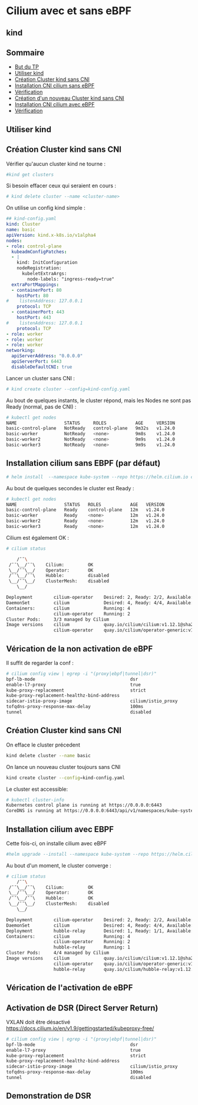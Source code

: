 # Cilium avec et sans eBPF

## kind

## Sommaire
  * [But du TP ](#but)
  * [Utiliser kind](#but)
  * [Création Cluster kind sans CNI](#but)
  * [Installation CNI cilium sans eBPF](#but)
  * [Vérification](#but)
  * [Création d'un nouveau Cluster kind sans CNI](#but)
  * [Installation CNI cilium avec eBPF](#but)
  * [Vérification](#but)

## Utiliser kind

## Création Cluster kind sans CNI

Vérifier qu'aucun cluster kind ne tourne :

```bash
#kind get clusters
```

Si besoin effacer ceux qui seraient en cours :

```bash
# kind delete cluster --name <cluster-name>
```

On utilise un config kind simple :
    
```yaml
## kind-config.yaml 
kind: Cluster
name: basic
apiVersion: kind.x-k8s.io/v1alpha4
nodes:
- role: control-plane
  kubeadmConfigPatches:
  - |
    kind: InitConfiguration
    nodeRegistration:
      kubeletExtraArgs:
        node-labels: "ingress-ready=true"
  extraPortMappings:
  - containerPort: 80
    hostPort: 80
#    listenAddress: 127.0.0.1
    protocol: TCP
  - containerPort: 443
    hostPort: 443
#    listenAddress: 127.0.0.1
    protocol: TCP
- role: worker
- role: worker
- role: worker
networking:
  apiServerAddress: "0.0.0.0"
  apiServerPort: 6443
  disableDefaultCNI: true
```

Lancer un cluster sans CNI :

```bash
# kind create cluster --config=kind-config.yaml
```

Au bout de quelques instants, le cluster répond, mais les Nodes ne sont pas Ready (normal, pas de CNI) :
    
```bash
# kubectl get nodes
NAME                  STATUS     ROLES           AGE     VERSION
basic-control-plane   NotReady   control-plane   9m32s   v1.24.0
basic-worker          NotReady   <none>          9m8s    v1.24.0
basic-worker2         NotReady   <none>          9m9s    v1.24.0
basic-worker3         NotReady   <none>          9m9s    v1.24.0
```

## Installation cilium sans EBPF (par défaut)


```bash
# helm install  --namespace kube-system --repo https://helm.cilium.io cilium cilium --version 1.12.1
```

Au bout de quelques secondes le cluster est Ready :
    
```bash
# kubectl get nodes
NAME                  STATUS   ROLES           AGE   VERSION
basic-control-plane   Ready    control-plane   12m   v1.24.0
basic-worker          Ready    <none>          12m   v1.24.0
basic-worker2         Ready    <none>          12m   v1.24.0
basic-worker3         Ready    <none>          12m   v1.24.0
```

Cilium est également OK :
        
```bash
# cilium status

    /¯¯\
 /¯¯\__/¯¯\    Cilium:         OK
 \__/¯¯\__/    Operator:       OK
 /¯¯\__/¯¯\    Hubble:         disabled
 \__/¯¯\__/    ClusterMesh:    disabled
    \__/

Deployment        cilium-operator    Desired: 2, Ready: 2/2, Available: 2/2
DaemonSet         cilium             Desired: 4, Ready: 4/4, Available: 4/4
Containers:       cilium             Running: 4
                  cilium-operator    Running: 2
Cluster Pods:     3/3 managed by Cilium
Image versions    cilium             quay.io/cilium/cilium:v1.12.1@sha256:ea2db1ee21b88127b5c18a96ad155c25485d0815a667ef77c2b7c7f31cab601b: 4
                  cilium-operator    quay.io/cilium/operator-generic:v1.12.1@sha256:93d5aaeda37d59e6c4325ff05030d7b48fabde6576478e3fdbfb9bb4a68ec4a1: 2
```

## Vérication de la non activation de eBPF

Il suffit de regarder la conf :
        
```bash
# cilium config view | egrep -i "(proxy|ebpf|tunnel|dsr)"
bpf-lb-mode                                    dsr
enable-l7-proxy                                true
kube-proxy-replacement                         strict
kube-proxy-replacement-healthz-bind-address    
sidecar-istio-proxy-image                      cilium/istio_proxy
tofqdns-proxy-response-max-delay               100ms
tunnel                                         disabled
```


## Création Cluster kind sans CNI

On efface le cluster précedent

```bash
kind delete cluster --name basic
```

On lance un nouveau cluster toujours sans CNI

```bash
kind create cluster --config=kind-config.yaml
```

Le cluster est accessible: 

```bash
# kubectl cluster-info
Kubernetes control plane is running at https://0.0.0.0:6443
CoreDNS is running at https://0.0.0.0:6443/api/v1/namespaces/kube-system/services/kube-dns:dns/proxy
```

## Installation cilium avec EBPF

Cette fois-ci, on installe cilium avec eBPF

```bash
#helm upgrade --install --namespace kube-system --repo https://helm.cilium.io cilium cilium --values ebpf-values.yaml
```

Au bout d'un moment, le cluster converge :
    
```bash
# cilium status
    /¯¯\
 /¯¯\__/¯¯\    Cilium:         OK
 \__/¯¯\__/    Operator:       OK
 /¯¯\__/¯¯\    Hubble:         OK
 \__/¯¯\__/    ClusterMesh:    disabled
    \__/

Deployment        cilium-operator    Desired: 2, Ready: 2/2, Available: 2/2
DaemonSet         cilium             Desired: 4, Ready: 4/4, Available: 4/4
Deployment        hubble-relay       Desired: 1, Ready: 1/1, Available: 1/1
Containers:       cilium             Running: 4
                  cilium-operator    Running: 2
                  hubble-relay       Running: 1
Cluster Pods:     4/4 managed by Cilium
Image versions    cilium             quay.io/cilium/cilium:v1.12.1@sha256:ea2db1ee21b88127b5c18a96ad155c25485d0815a667ef77c2b7c7f31cab601b: 4
                  cilium-operator    quay.io/cilium/operator-generic:v1.12.1@sha256:93d5aaeda37d59e6c4325ff05030d7b48fabde6576478e3fdbfb9bb4a68ec4a1: 2
                  hubble-relay       quay.io/cilium/hubble-relay:v1.12.1@sha256:646582b22bf41ad29dd7739b12aae77455ee5757b9ee087f2d45d684afef5fa1: 1
```

## Vérication de l'activation de eBPF

## Activation de DSR (Direct Server Return)

VXLAN doit être désactivé
https://docs.cilium.io/en/v1.9/gettingstarted/kubeproxy-free/

```bash
# cilium config view | egrep -i "(proxy|ebpf|tunnel|dsr)"
bpf-lb-mode                                    dsr
enable-l7-proxy                                true
kube-proxy-replacement                         strict
kube-proxy-replacement-healthz-bind-address    
sidecar-istio-proxy-image                      cilium/istio_proxy
tofqdns-proxy-response-max-delay               100ms
tunnel                                         disabled
```

## Demonstration de DSR